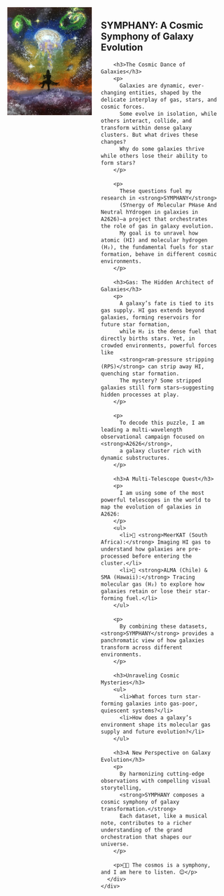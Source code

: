 <head>
  <style>
    .column.is-one-quarter {
      float: right;
      margin-left: 1.5rem; /* Space between text and image */
      max-width: 300px; /* Adjust image width */
    }

    .column.is-one-quarter img {
      width: 100%; /* Makes sure the image scales properly */
      height: auto; /* Maintains aspect ratio */
      border-radius: 10px; /* Optional: Rounds corners for aesthetics */
    }

    @media screen and (max-width: 768px) {
      .column.is-one-quarter {
        float: none;
        margin-left: 0;
        margin-bottom: 1rem;
        max-width: 100%; /* Full width on small screens */
      }
    }
  </style>
</head>

<section class="section">
  <div class="container">
    <div class="columns">
<div class="column is-one-quarter">
  <img src="/assets/Thesis_cover_TD.jpg" alt="Figure" title="Metaphor of ‘cosmic dance’ of ‘Nataraj’ for galaxy formation and evolution, my thesis cover :)">
</div>      
      <div class="column">
        <h2>SYMPHANY: A Cosmic Symphony of Galaxy Evolution</h2>

        <h3>The Cosmic Dance of Galaxies</h3>
        <p>
          Galaxies are dynamic, ever-changing entities, shaped by the delicate interplay of gas, stars, and cosmic forces.
          Some evolve in isolation, while others interact, collide, and transform within dense galaxy clusters. But what drives these changes?
          Why do some galaxies thrive while others lose their ability to form stars?
        </p>

        <p>
          These questions fuel my research in <strong>SYMPHANY</strong> 
          (SYnergy of Molecular PHase And Neutral hYdrogen in galaxies in A2626)—a project that orchestrates the role of gas in galaxy evolution.
          My goal is to unravel how atomic (HI) and molecular hydrogen (H₂), the fundamental fuels for star formation, behave in different cosmic environments.
        </p>

        <h3>Gas: The Hidden Architect of Galaxies</h3>
        <p>
          A galaxy’s fate is tied to its gas supply. HI gas extends beyond galaxies, forming reservoirs for future star formation, 
          while H₂ is the dense fuel that directly births stars. Yet, in crowded environments, powerful forces like 
          <strong>ram-pressure stripping (RPS)</strong> can strip away HI, quenching star formation. 
          The mystery? Some stripped galaxies still form stars—suggesting hidden processes at play.
        </p>

        <p>
          To decode this puzzle, I am leading a multi-wavelength observational campaign focused on <strong>A2626</strong>, 
          a galaxy cluster rich with dynamic substructures.
        </p>

        <h3>A Multi-Telescope Quest</h3>
        <p>
          I am using some of the most powerful telescopes in the world to map the evolution of galaxies in A2626:
        </p>
        <ul>
          <li>🔭 <strong>MeerKAT (South Africa):</strong> Imaging HI gas to understand how galaxies are pre-processed before entering the cluster.</li>
          <li>🔭 <strong>ALMA (Chile) & SMA (Hawaii):</strong> Tracing molecular gas (H₂) to explore how galaxies retain or lose their star-forming fuel.</li>
        </ul>

        <p>
          By combining these datasets, <strong>SYMPHANY</strong> provides a panchromatic view of how galaxies transform across different environments.
        </p>

        <h3>Unraveling Cosmic Mysteries</h3>
        <ul>
          <li>What forces turn star-forming galaxies into gas-poor, quiescent systems?</li>
          <li>How does a galaxy’s environment shape its molecular gas supply and future evolution?</li>
        </ul>

        <h3>A New Perspective on Galaxy Evolution</h3>
        <p>
          By harmonizing cutting-edge observations with compelling visual storytelling, 
          <strong>SYMPHANY composes a cosmic symphony of galaxy transformation.</strong> 
          Each dataset, like a musical note, contributes to a richer understanding of the grand orchestration that shapes our universe.
        </p>

        <p>🔭✨ The cosmos is a symphony, and I am here to listen. 😊</p>
      </div>
    </div>

  </div>
</section>
